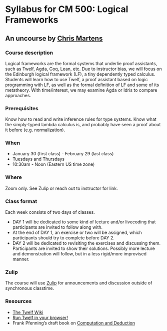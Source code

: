 # Syllabus for CM 500: Logical Frameworks
## An uncourse by [Chris Martens](https://khoury.northeastern.edu/~cmartens)

### Course description
Logical frameworks are the formal systems that underlie proof assistants,
such as Twelf, Agda, Coq, Lean, etc. Due to instructor bias, we will focus
on the Edinburgh logical framework (LF), a tiny dependently typed calculus.
Students will learn how to use Twelf, a proof assistant based on logic
programming with LF, as well as the formal definition of LF and some of its
metatheory. With time/interest, we may examine Agda or Idris to compare
approaches.


### Prerequisites
Know how to read and write inference rules for type systems. Know what the
simply-typed lambda calculus is, and probably have seen a proof about it
before (e.g. normalization).


### When
* January 30 (first class) - February 29 (last class)
* Tuesdays and Thursdays
* 10:30am - Noon (Eastern US time zone)

### Where
Zoom only. See Zulip or reach out to instructor for link.

### Class format
Each week consists of two days of classes.
* DAY 1 will be dedicated to some kind of lecture and/or livecoding that participants are invited to follow along with.
* At the end of DAY 1, an exercise or two will be assigned, which participants should try to complete before DAY 2.
* DAY 2 will be dedicated to revisiting the exercises and discussing them. Participants are invited to show their solutions. Possibly more lecture and demonstration will follow, but in a less rigid/more improvised manner.

### Zulip

The course will use [Zulip](https://zulip.com/) for announcements and discussion outside of synchronous classtime.

### Resources

* [The Twelf Wiki](http://twelf.org/wiki/Main_Page)
* [Run Twelf in your browser!](https://jcreedcmu.github.io/twelf-wasm/)
* Frank Pfenning’s draft book on [Computation and
  Deduction](https://cs.mcgill.ca/~bpientka/courses/comp523-08/cd.pdf)




